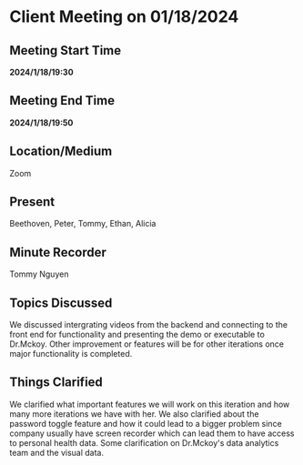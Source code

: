 # Client Meeting on 01/18/2024
## Meeting Start Time
**2024/1/18/19:30**
## Meeting End Time
**2024/1/18/19:50**
## Location/Medium
Zoom
## Present
Beethoven, Peter, Tommy, Ethan, Alicia
## Minute Recorder
Tommy Nguyen
## Topics Discussed
We discussed intergrating videos from the backend and connecting to the front end for functionality and presenting the demo or executable to Dr.Mckoy. Other improvement or features will be for other iterations once major functionality is completed.

## Things Clarified
We clarified what important features we will work on this iteration and how many more iterations we have with her. We also clarified about the password toggle feature and how it could lead to a bigger problem since company usually have screen recorder which can lead them to have access to personal health data. Some clarification on Dr.Mckoy's data analytics team and the visual data. 
